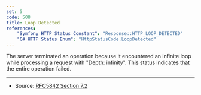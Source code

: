 ```yaml
---
set: 5
code: 508
title: Loop Detected
references:
    "Symfony HTTP Status Constant": "Response::HTTP_LOOP_DETECTED"
    "C# HTTP Status Enum": "HttpStatusCode.LoopDetected"
---
```


The server terminated an operation because it encountered an infinite loop while processing a request with "Depth: infinity". This status indicates that the entire operation failed.

---

* Source: [RFC5842 Section 7.2][1]

[1]: <http://tools.ietf.org/html/rfc5842#section-7.2>
